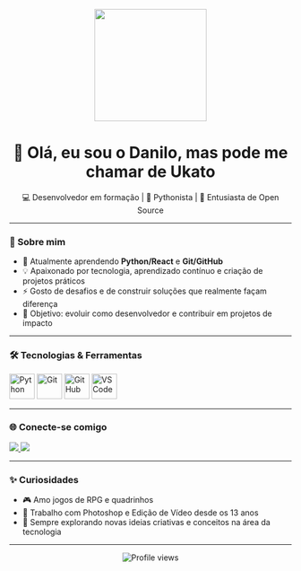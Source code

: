 <!-- Banner/GIF de destaque -->
<p align="center">
  <img src="https://media.giphy.com/media/WUlplcMpOCEmTGBtBW/giphy.gif" width="200"/>
</p>

<h1 align="center">👋 Olá, eu sou o Danilo, mas pode me chamar de Ukato</h1>

<p align="center">
  💻 Desenvolvedor em formação | 🐍 Pythonista | 🚀 Entusiasta de Open Source
</p>

---

### 🧭 Sobre mim
- 🌱 Atualmente aprendendo **Python/React** e **Git/GitHub**  
- 💡 Apaixonado por tecnologia, aprendizado contínuo e criação de projetos práticos  
- ⚡ Gosto de desafios e de construir soluções que realmente façam diferença  
- 🎯 Objetivo: evoluir como desenvolvedor e contribuir em projetos de impacto  

---

### 🛠️ Tecnologias & Ferramentas
<p align="left">
  <img src="https://cdn.jsdelivr.net/gh/devicons/devicon/icons/python/python-original.svg" width="45" height="45" alt="Python"/>
  <img src="https://cdn.jsdelivr.net/gh/devicons/devicon/icons/git/git-original.svg" width="45" height="45" alt="Git"/>
  <img src="https://cdn.jsdelivr.net/gh/devicons/devicon/icons/github/github-original.svg" width="45" height="45" alt="GitHub"/>
  <img src="https://cdn.jsdelivr.net/gh/devicons/devicon/icons/vscode/vscode-original.svg" width="45" height="45" alt="VS Code"/>
</p>

---

### 🌐 Conecte-se comigo
<p align="left">
  <a href="https://github.com/daniloprazeres" target="_blank">
    <img src="https://img.shields.io/badge/GitHub-000000?style=for-the-badge&logo=github&logoColor=white"/>
  </a>
  <a href="https://www.linkedin.com/in/danilo-praseres-350bb2388/" target="_blank">
    <img src="https://img.shields.io/badge/LinkedIn-0e76a8?style=for-the-badge&logo=linkedin&logoColor=white"/>
  </a>
</p>

---

### ✨ Curiosidades
- 🎮 Amo jogos de RPG e quadrinhos  
- 🎥 Trabalho com Photoshop e Edição de Vídeo desde os 13 anos
- 🧠 Sempre explorando novas ideias criativas e conceitos na área da tecnologia

---

<p align="center">
  <img src="https://komarev.com/ghpvc/?username=danilopraseres&color=blueviolet&style=flat-square" alt="Profile views" />
</p>

